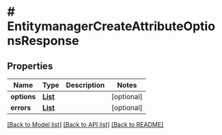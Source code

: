 # # EntitymanagerCreateAttributeOptionsResponse


## Properties 


Name | Type | Description | Notes
------------ | ------------- | ------------- | -------------
**options**| [**List<EntitymanagerAttributeOption>**](EntitymanagerAttributeOption.md) |   | [optional]
**errors**| [**List<EntitymanagerAttributeOptionErrors>**](EntitymanagerAttributeOptionErrors.md) |   | [optional]


[[Back to Model list]](../../README.md#models) [[Back to API list]](../../README.md#endpoints) [[Back to README]](../../README.md)

